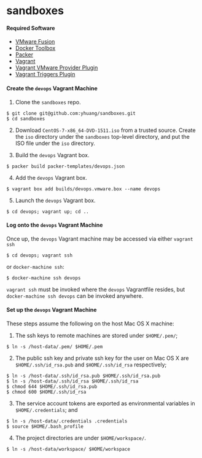 # sandboxes

#### Required Software
- [VMware Fusion](https://www.vmware.com/products/fusion/fusion-evaluation)
- [Docker Toolbox](https://github.com/docker/toolbox/releases/)
- [Packer](https://www.packer.io/downloads.html)
- [Vagrant](https://www.vagrantup.com/downloads.html)
- [Vagrant VMware Provider Plugin](https://www.vagrantup.com/docs/vmware/installation.html)
- [Vagrant Triggers Plugin](https://github.com/emyl/vagrant-triggers)

#### Create the `devops` Vagrant Machine

  1. Clone the `sandboxes` repo.

  ```
  $ git clone git@github.com:yhuang/sandboxes.git
  $ cd sandboxes
  ```

  2. Download `CentOS-7-x86_64-DVD-1511.iso` from a trusted source.  Create the `iso` directory under the `sandboxes` top-level directory, and put the ISO file under the `iso` directory.

  3. Build the `devops` Vagrant box.

  ```
  $ packer build packer-templates/devops.json
  ```

  4. Add the `devops` Vagrant box.

  ```
  $ vagrant box add builds/devops.vmware.box --name devops
  ```

  5. Launch the `devops` Vagrant box.

  ```
  $ cd devops; vagrant up; cd ..
  ```

#### Log onto the `devops` Vagrant Machine
Once up, the `devops` Vagrant machine may be accessed via either `vagrant ssh`
```
$ cd devops; vagrant ssh
```
or `docker-machine ssh`:
```
$ docker-machine ssh devops
```

`vagrant ssh` must be invoked where the `devops` Vagrantfile resides, but `docker-machine ssh devops` can be invoked anywhere.

#### Set up the `devops` Vagrant Machine
These steps assume the following on the host Mac OS X machine:

  1. The ssh keys to remote machines are stored under `$HOME/.pem/`;

  ```
  $ ln -s /host-data/.pem/ $HOME/.pem
  ```

  2. The public ssh key and private ssh key for the user on Mac OS X are `$HOME/.ssh/id_rsa.pub` and `$HOME/.ssh/id_rsa` respectively;

  ```
  $ ln -s /host-data/.ssh/id_rsa.pub $HOME/.ssh/id_rsa.pub
  $ ln -s /host-data/.ssh/id_rsa $HOME/.ssh/id_rsa
  $ chmod 644 $HOME/.ssh/id_rsa.pub
  $ chmod 600 $HOME/.ssh/id_rsa
  ```

  3. The service account tokens are exported as environmental variables in `$HOME/.credentials`; and

  ```
  $ ln -s /host-data/.credentials .credentials
  $ source $HOME/.bash_profile
  ```

  4. The project directories are under `$HOME/workspace/`.

  ```
  $ ln -s /host-data/workspace/ $HOME/workspace
  ```
